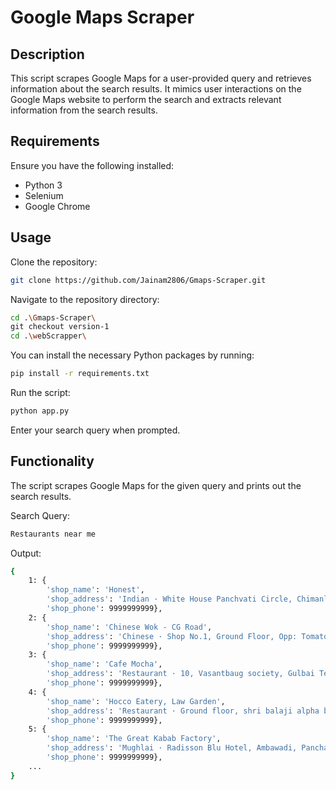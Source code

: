 # Google Maps Scraper
## Description

This script scrapes Google Maps for a user-provided query and retrieves information about the search results. It mimics user interactions on the Google Maps website to perform the search and extracts relevant information from the search results.

## Requirements

Ensure you have the following installed:

- Python 3
- Selenium
- Google Chrome

## Usage
Clone the repository:
```bash
git clone https://github.com/Jainam2806/Gmaps-Scraper.git
```

Navigate to the repository directory:
```bash
cd .\Gmaps-Scraper\
git checkout version-1
cd .\webScrapper\
```

You can install the necessary Python packages by running:
```bash
pip install -r requirements.txt
```

Run the script:
```bash
python app.py
```

Enter your search query when prompted.

## Functionality
The script scrapes Google Maps for the given query and prints out the search results.

Search Query:
```bash
Restaurants near me
```
Output:
```bash
{
    1: {
        'shop_name': 'Honest', 
        'shop_address': 'Indian · White House Panchvati Circle, Chimanlal Girdharlal Rd', 
        'shop_phone': 9999999999}, 
    2: {
        'shop_name': 'Chinese Wok - CG Road', 
        'shop_address': 'Chinese · Shop No.1, Ground Floor, Opp: Tomato Restaurant, Gold Leaf, Chimanlal Girdharlal Rd, near Maradia Plaza, near Associated Petrol Pump', 
        'shop_phone': 9999999999}, 
    3: {
        'shop_name': 'Cafe Mocha', 
        'shop_address': 'Restaurant · 10, Vasantbaug society, Gulbai Tekra Rd, opp. IDBI Bank, near CA Circle', 
        'shop_phone': 9999999999}, 
    4: {
        'shop_name': 'Hocco Eatery, Law Garden', 
        'shop_address': 'Restaurant · Ground floor, shri balaji alpha bazar law garden', 
        'shop_phone': 9999999999}, 
    5: {
        'shop_name': 'The Great Kabab Factory', 
        'shop_address': 'Mughlai · Radisson Blu Hotel, Ambawadi, Panchavati Road, Ellisbridge', 
        'shop_phone': 9999999999},
    ...
}
```
